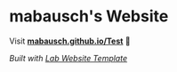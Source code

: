
# mabausch's Website

Visit **[mabausch.github.io/Test](https://mabausch.github.io/Test)** 🚀

_Built with [Lab Website Template](https://greene-lab.gitbook.io/lab-website-template-docs)_

